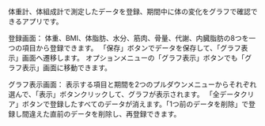 体重計、体組成計で測定したデータを登録、期間中に体の変化をグラフで確認できるアプリです。

登録画面：
体重、BMI、体脂肪、水分、筋肉、骨量、代謝、内臓脂肪の8つを一つの項目から登録できます。
「保存」ボタンでデータを保存して、「グラフ表示」画面へ遷移します。
オプションメニューの「グラフ表示」ボタンでも「グラフ表示」画面に移動できます。

グラフ表示画面：
表示する項目と期間を2つのプルダウンメニューからそれぞれ選んで、「表示」ボタンクリックして、グラフが表示されます。
「全データクリア」ボタンで登録したすべてのデータが消えます。「1つ前のデータを削除」で登録し間違えた直前のデータを削除し、再登録できます。




